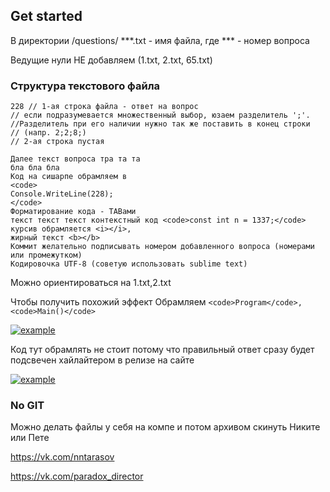 ## Get started ##
В директории /questions/
***.txt - имя файла, где *** - номер вопроса


Ведущие нули НЕ добавляем (1.txt, 2.txt, 65.txt)

### Структура текстового файла ###

```
228 // 1-ая строка файла - ответ на вопрос
// если подразумевается множественный выбор, юзаем разделитель ';'. 
//Разделитель при его наличии нужно так же поставить в конец строки
// (напр. 2;2;8;)
// 2-ая строка пустая

Далее текст вопроса тра та та
бла бла бла
Код на сишарпе обрамляем в 
<code> 
Console.WriteLine(228);
</code>
Форматирование кода - TABами
текст текст текст контекстный код <code>const int n = 1337;</code>
курсив обрамляется <i></i>,
жирный текст <b></b>
Коммит желательно подписывать номером добавленного вопроса (номерами или промежутком)
Кодировочка UTF-8 (советую использовать sublime text)
```

Можно ориентироваться на 1.txt,2.txt

Чтобы получить похожий эффект
Обрамляем ```<code>Program</code>, <code>Main()</code>```

[![example](https://pp.vk.me/c837538/v837538485/15464/JiQFElorKEI.jpg)]()


Код тут обрамлять не стоит потому что правильный ответ сразу будет подсвечен хайлайтером в релизе на сайте

[![example](https://pp.vk.me/c837538/v837538485/1546b/4HhOzJgibD4.jpg)]()

### No GIT ###

Можно делать файлы у себя на компе и потом архивом скинуть Никите или Пете


https://vk.com/nntarasov

https://vk.com/paradox_director
